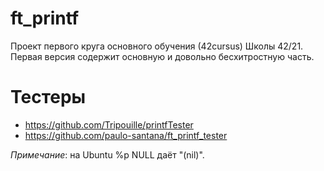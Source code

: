 # ft_printf

Проект первого круга основного обучения (42cursus) Школы 42/21.
Первая версия содержит основную и довольно бесхитростную часть.

# Тестеры

* https://github.com/Tripouille/printfTester
* https://github.com/paulo-santana/ft_printf_tester

*Примечание*: на Ubuntu %p NULL даёт "(nil)".
